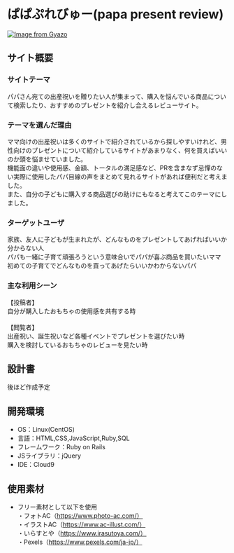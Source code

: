 # ぱぱぷれびゅー(papa present review)
[![Image from Gyazo](https://i.gyazo.com/6d2c7d3186fc39da04b11296e36aea49.png)](https://gyazo.com/6d2c7d3186fc39da04b11296e36aea49)
​
## サイト概要
### サイトテーマ
パパさん宛ての出産祝いを贈りたい人が集まって、購入を悩んでいる商品について検索したり、おすすめのプレゼントを紹介し合えるレビューサイト。

### テーマを選んだ理由
ママ向けの出産祝いは多くのサイトで紹介されているから探しやすいけれど、男性向けのプレゼントについて紹介しているサイトがあまりなく、何を買えばいいのか頭を悩ませていました。<br>
機能面の違いや使用感、金額、トータルの満足感など、PRを含まなず忌憚のない実際に使用したパパ目線の声をまとめて見れるサイトがあれば便利だと考えました。<br>
また、自分の子どもに購入する商品選びの助けにもなると考えてこのテーマにしました。

### ターゲットユーザ
家族、友人に子どもが生まれたが、どんなものをプレゼントしてあげればいいか分からない人<br>
パパも一緒に子育て頑張ろうという意味合いでパパが喜ぶ商品を買いたいママ<br>
初めての子育てでどんなものを買ってあげたらいいかわからないパパ

### 主な利用シーン
【投稿者】<br>
自分が購入したおもちゃの使用感を共有する時<br>
<br>
【閲覧者】<br>
出産祝い、誕生祝いなど各種イベントでプレゼントを選びたい時<br>
購入を検討しているおもちゃのレビューを見たい時<br>

## 設計書
後ほど作成予定
​
## 開発環境
- OS：Linux(CentOS)
- 言語：HTML,CSS,JavaScript,Ruby,SQL
- フレームワーク：Ruby on Rails
- JSライブラリ：jQuery
- IDE：Cloud9
​
## 使用素材
- フリー素材として以下を使用<br>
・フォトAC（https://www.photo-ac.com/）<br>
・イラストAC（https://www.ac-illust.com/）<br>
・いらすとや（https://www.irasutoya.com/）<br>
・Pexels（https://www.pexels.com/ja-jp/）
